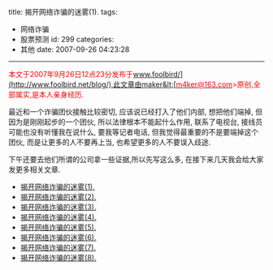 title: 揭开网络诈骗的迷雾(1).
tags:
  - 网络诈骗
  - 股票预测
id: 299
categories:
  - 其他
date: 2007-09-26 04:23:28
---

<span style="color: #ff0000;">本文于2007年9月26日12点23分发布于[www.foolbird/](http://www.foolbird.net/blog/),此文章由maker&lt;[<span style="color: #ff0000;">m4ker@163.com</span>](mailto:m4ker@163.com)<span style="color: #ff0000;">&gt;原创,全部属实,是本人亲身经历.</span></span>

最近和一个诈骗团伙接触比较密切, 应该说已经打入了他们内部, 想把他们端掉, 但因为是刚刚起步的一个团伙, 所以法律根本不能起什么作用, 联系了电视台, 接线员可能也没有听懂我在说什么, 要我等记者电话, 但我觉得最重要的不是要端掉这个团伙, 而是让更多的人不要再上当, 也希望更多的人不要误入歧途.

下午还要去他们所谓的公司拿一些证据,所以先写这么多, 在接下来几天我会给大家发更多相关文章.

* [揭开网络诈骗的迷雾(1).](//blog.foolbird.net/299.html)
* [揭开网络诈骗的迷雾(2).](//blog.foolbird.net/298.html)
* [揭开网络诈骗的迷雾(3).](//blog.foolbird.net/296.html)
* [揭开网络诈骗的迷雾(4).](//blog.foolbird.net/295.html)
* [揭开网络诈骗的迷雾(5).](//blog.foolbird.net/294.html)
* [揭开网络诈骗的迷雾(6).](//blog.foolbird.net/292.html)
* [揭开网络诈骗的迷雾(7).](//blog.foolbird.net/291.html)
* [揭开网络诈骗的迷雾(8).](//blog.foolbird.net/290.html)
